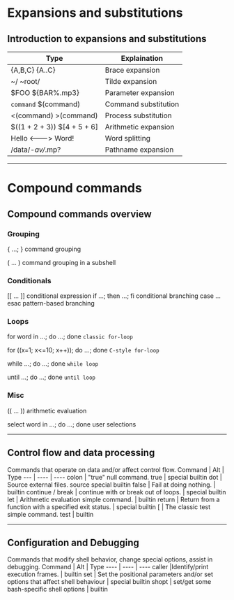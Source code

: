# Expansions and substitutions

## Introduction to expansions and substitutions

Type | Explaination
--- | ----
{A,B,C} {A..C} | Brace expansion
~/ ~root/ | Tilde expansion
$FOO ${BAR%.mp3} | Parameter expansion
`command` $(command) |  Command substitution
<(command) >(command) | Process substitution
$((1 + 2 + 3)) $[4 + 5 + 6] | Arithmetic expansion
Hello <---> Word! | Word splitting
/data/*-av/*.mp? |Pathname expansion

---

# Compound commands

## Compound commands overview

### Grouping

{ …; }	command grouping

( … )	command grouping in a subshell

### Conditionals

[[ ... ]]   conditional expression
if …; then …; fi    conditional branching
case … esac pattern-based branching

### Loops

for word in …; do …; done   `classic for-loop`

for ((x=1; x<=10; x++)); do ...; done   `C-style for-loop`

while …; do …; done     `while loop`

until …; do …; done     `until loop`

### Misc

(( ... ))   arithmetic evaluation

select word in …; do …; done    user selections

---

## Control flow and data processing

Commands that operate on data and/or affect control flow. 
Command |	Alt | Type
--- | ---- | ----
colon |	"true" null command. 	true |	special builtin
dot |	Source external files. 	source 	special builtin
false |	Fail at doing nothing. 	|	builtin
continue / break |	continue with or break out of loops. | special builtin
let |	Arithmetic evaluation simple command. | builtin
return |	Return from a function with a specified exit status. | special builtin
[ |	The classic test simple command.  	test |	builtin

---

## Configuration and Debugging

Commands that modify shell behavior, change special options, assist in debugging. 
Command | Alt |	Type
---- | ---- | ----
caller	|Identify/print execution frames. | builtin
set	| Set the positional parameters and/or set options that affect shell behaviour	| 	special builtin
shopt |	set/get some bash-specific shell options | builtin 
